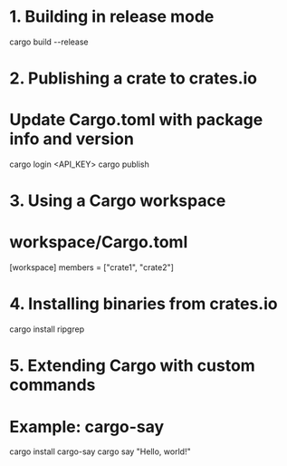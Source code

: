 # 1. Building in release mode
cargo build --release

# 2. Publishing a crate to crates.io
# Update Cargo.toml with package info and version
cargo login <API_KEY>
cargo publish

# 3. Using a Cargo workspace
# workspace/Cargo.toml
[workspace]
members = ["crate1", "crate2"]

# 4. Installing binaries from crates.io
cargo install ripgrep

# 5. Extending Cargo with custom commands
# Example: cargo-say
cargo install cargo-say
cargo say "Hello, world!"
